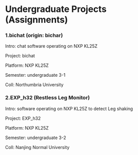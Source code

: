 # Undergraduate Projects (Assignments)
### 1.bichat (origin: bichar)
Intro: chat software operating on NXP KL25Z

Project: bichat

Platform: NXP KL25Z

Semester: undergraduate 3-1

Coll: Northumbria University

### 2.EXP_h32 (Restless Leg Monitor)
Intro: software operating on NXP KL25Z to detect Leg shaking

Project: EXP_h32

Platform: NXP KL25Z

Semester: undergraduate 3-2

Coll: Nanjing Normal University